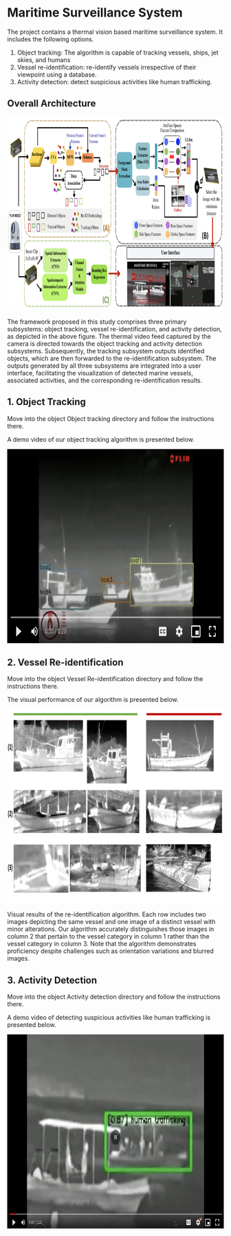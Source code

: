# Maritime Surveillance System

The project contains a thermal vision based maritime surveillance system. It includes the following options.
1. Object tracking: The algorithm is capable of tracking vessels, ships, jet skies, and humans
2. Vessel re-identification: re-identify vessels irrespective of their viewpoint using a database.
3. Activity detection: detect suspicious activities like human trafficking.

## Overall Architecture

<div align="center">
    <img src="/images/backbone.png" width="850" height="450" alt="overall architecure"/>
</div>

The framework proposed in this study comprises three primary subsystems: object tracking, vessel re-identification, and activity detection, as depicted in the above figure. The thermal video feed captured by the camera is directed towards the object tracking and activity detection subsystems. Subsequently, the tracking subsystem outputs identified objects, which are then forwarded to the re-identification subsystem. The outputs generated by all three subsystems are integrated into a user interface, facilitating the visualization of detected marine vessels, associated activities, and the corresponding re-identification results.

## 1. Object Tracking
Move into the object Object tracking directory and follow the instructions there.

A demo video of our object tracking algorithm is presented below.
<div align="center">
<a href="https://drive.google.com/file/d/1CH0uQ3gU0Lt2J2lBxkF8xpyFhlBoK3fG/view?usp=drive_link">
    <img src="/images/tracking_tn.png" width="640" height="450" alt="Video Name"/>
</a>
</div>

## 2. Vessel Re-identification
Move into the object Vessel Re-identification directory and follow the instructions there.

The visual performance of our algorithm is presented below.

<div align="center">
    <img src="/images/reid_visual_res.PNG" width="680" height="450" alt="re-id"/>
</div>

Visual results of the re-identification algorithm. Each row includes two images depicting the same vessel and one image of a distinct vessel with minor alterations. Our algorithm accurately distinguishes those images in column 2 that pertain to the vessel category in column 1 rather than the vessel category in column 3. Note that the algorithm demonstrates proficiency despite challenges such as orientation variations and blurred images.

## 3. Activity Detection
Move into the object Activity detection directory and follow the instructions there.

A demo video of detecting suspicious activities like human trafficking is presented below.
<div align="center">
<a href="https://drive.google.com/file/d/1XoFTTT45HqNt11Lbjw19Egp4pfAIP4oq/view?usp=drive_link">
    <img src="/images/activity_tn.png" width="640" height="450" alt="activity detection"/>
</a>
</div>
